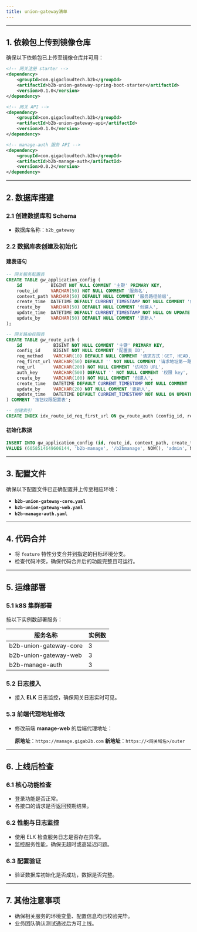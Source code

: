 ```yaml
---
title: union-gateway清单
---
```

------

## **1. 依赖包上传到镜像仓库**

确保以下依赖包已上传至镜像仓库并可用：

```xml
<!-- 网关注册 starter -->
<dependency>
    <groupId>com.gigacloudtech.b2b</groupId>
    <artifactId>b2b-union-gateway-spring-boot-starter</artifactId>
    <version>0.1.0</version>
</dependency>

<!-- 网关 API -->
<dependency>
    <groupId>com.gigacloudtech.b2b</groupId>
    <artifactId>b2b-union-gateway-api</artifactId>
    <version>0.1.0</version>
</dependency>

<!-- manage-auth 服务 API -->
<dependency>
    <groupId>com.gigacloudtech.b2b</groupId>
    <artifactId>b2b-manage-auth</artifactId>
    <version>0.0.2</version>
</dependency>
```

------

## **2. 数据库搭建**

### **2.1 创建数据库和 Schema**

- 数据库名称：`b2b_gateway`

### **2.2 数据库表创建及初始化**

#### **建表语句**

```sql
-- 网关服务配置表
CREATE TABLE gw_application_config (
    id           BIGINT NOT NULL COMMENT '主键' PRIMARY KEY,
    route_id     VARCHAR(50) NOT NULL COMMENT '服务名',
    context_path VARCHAR(50) DEFAULT NULL COMMENT '服务路径前缀',
    create_time  DATETIME DEFAULT CURRENT_TIMESTAMP NOT NULL COMMENT '创建时间',
    create_by    VARCHAR(50) DEFAULT NULL COMMENT '创建人',
    update_time  DATETIME DEFAULT CURRENT_TIMESTAMP NOT NULL ON UPDATE CURRENT_TIMESTAMP COMMENT '更新时间',
    update_by    VARCHAR(50) DEFAULT NULL COMMENT '更新人'
);

-- 网关路由权限表
CREATE TABLE gw_route_auth (
    id            BIGINT NOT NULL COMMENT '主键' PRIMARY KEY,
    config_id     BIGINT NOT NULL COMMENT '配置表 ID',
    req_method    VARCHAR(10) DEFAULT NULL COMMENT '请求方式：GET, HEAD, POST, PUT, PATCH, DELETE, OPTIONS, TRACE',
    req_first_url VARCHAR(50) DEFAULT '' NOT NULL COMMENT '请求地址第一路径',
    req_url       VARCHAR(200) NOT NULL COMMENT '访问的 URL',
    auth_key      VARCHAR(500) DEFAULT '' NOT NULL COMMENT '权限 key',
    create_by     VARCHAR(100) NOT NULL COMMENT '创建人',
    create_time   DATETIME DEFAULT CURRENT_TIMESTAMP NOT NULL COMMENT '创建时间',
    update_by     VARCHAR(20) NOT NULL COMMENT '更新人',
    update_time   DATETIME DEFAULT CURRENT_TIMESTAMP NOT NULL ON UPDATE CURRENT_TIMESTAMP COMMENT '更新时间'
) COMMENT '按钮权限配置表';

-- 创建索引
CREATE INDEX idx_route_id_req_first_url ON gw_route_auth (config_id, req_first_url);
```

#### **初始化数据**

```sql
INSERT INTO gw_application_config (id, route_id, context_path, create_time, create_by, update_time, update_by)
VALUES (6058514649606144, 'b2b-manage', '/b2bmanage', NOW(), 'admin', NOW(), 'admin');
```

------

## **3. 配置文件**

确保以下配置文件已正确配置并上传至相应环境：

- **`b2b-union-gateway-core.yaml`**
- **`b2b-union-gateway-web.yaml`**
- **`b2b-manage-auth.yaml`**

------

## **4. 代码合并**

- 将 `feature` 特性分支合并到指定的目标环境分支。
- 检查代码冲突，确保代码合并后的功能完整且可运行。

------

## **5. 运维部署**

### **5.1 k8S 集群部署**

按以下实例数部署服务：

| **服务名称**           | **实例数** |
| ---------------------- | ---------- |
| b2b-union-gateway-core | 3          |
| b2b-union-gateway-web  | 3          |
| b2b-manage-auth        | 3          |

### **5.2 日志接入**

- 接入 **ELK** 日志监控，确保网关日志实时可见。

### **5.3 前端代理地址修改**

- 修改前端 **manage-web** 的后端代理地址：

  **原地址**：`https://manage.gigab2b.com`
   **新地址**：`https://<网关域名>/outer`

------

## **6. 上线后检查**

### **6.1 核心功能检查**

- 登录功能是否正常。
- 各接口的请求是否返回预期结果。

### **6.2 性能与日志监控**

- 使用 ELK 检查服务日志是否存在异常。
- 监控服务性能，确保无超时或高延迟问题。

### **6.3 配置验证**

- 验证数据库初始化是否成功，数据是否完整。

------

## **7. 其他注意事项**

- 确保相关服务的环境变量、配置信息均已校验完毕。
- 业务团队确认测试通过后方可上线。

